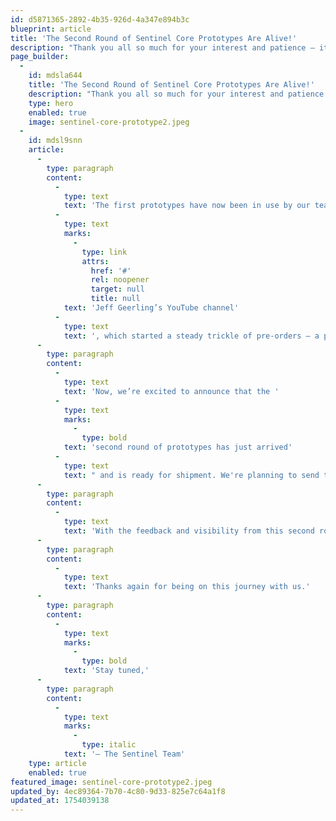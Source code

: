 ```yaml
---
id: d5871365-2892-4b35-926d-4a347e894b3c
blueprint: article
title: 'The Second Round of Sentinel Core Prototypes Are Alive!'
description: "Thank you all so much for your interest and patience — it’s been a phenomenal adventure bringing Sentinel Core to life. We're working hard to deliver the best product we can, and we wanted to take a moment to share the latest updates."
page_builder:
  -
    id: mdsla644
    title: 'The Second Round of Sentinel Core Prototypes Are Alive!'
    description: "Thank you all so much for your interest and patience — it’s been a phenomenal adventure bringing Sentinel Core to life. We're working hard to deliver the best product we can, and we wanted to take a moment to share the latest updates."
    type: hero
    enabled: true
    image: sentinel-core-prototype2.jpeg
  -
    id: mdsl9snn
    article:
      -
        type: paragraph
        content:
          -
            type: text
            text: 'The first prototypes have now been in use by our team and early testers for a little while, and they’re behaving exactly as expected. This version was also recently featured on '
          -
            type: text
            marks:
              -
                type: link
                attrs:
                  href: '#'
                  rel: noopener
                  target: null
                  title: null
            text: 'Jeff Geerling’s YouTube channel'
          -
            type: text
            text: ', which started a steady trickle of pre-orders — a promising start as we move toward our first full production run.'
      -
        type: paragraph
        content:
          -
            type: text
            text: 'Now, we’re excited to announce that the '
          -
            type: text
            marks:
              -
                type: bold
            text: 'second round of prototypes has just arrived'
          -
            type: text
            text: " and is ready for shipment. We're planning to send these units out to influencers, developers, and other contributors who can help us both promote and improve the product. If that sounds like you, we’d love to hear from you! And even if that’s not quite your lane, don’t hesitate to reach out with any thoughts, ideas, or questions."
      -
        type: paragraph
        content:
          -
            type: text
            text: 'With the feedback and visibility from this second round, we’ll make a few final tweaks before placing our first full production order — the one that gets Sentinel Core into your hands. We’ll be sure to keep you in the loop on all major milestones.'
      -
        type: paragraph
        content:
          -
            type: text
            text: 'Thanks again for being on this journey with us.'
      -
        type: paragraph
        content:
          -
            type: text
            marks:
              -
                type: bold
            text: 'Stay tuned,'
      -
        type: paragraph
        content:
          -
            type: text
            marks:
              -
                type: italic
            text: '— The Sentinel Team'
    type: article
    enabled: true
featured_image: sentinel-core-prototype2.jpeg
updated_by: 4ec89364-7b70-4c80-9d33-825e7c64a1f8
updated_at: 1754039138
---
```

